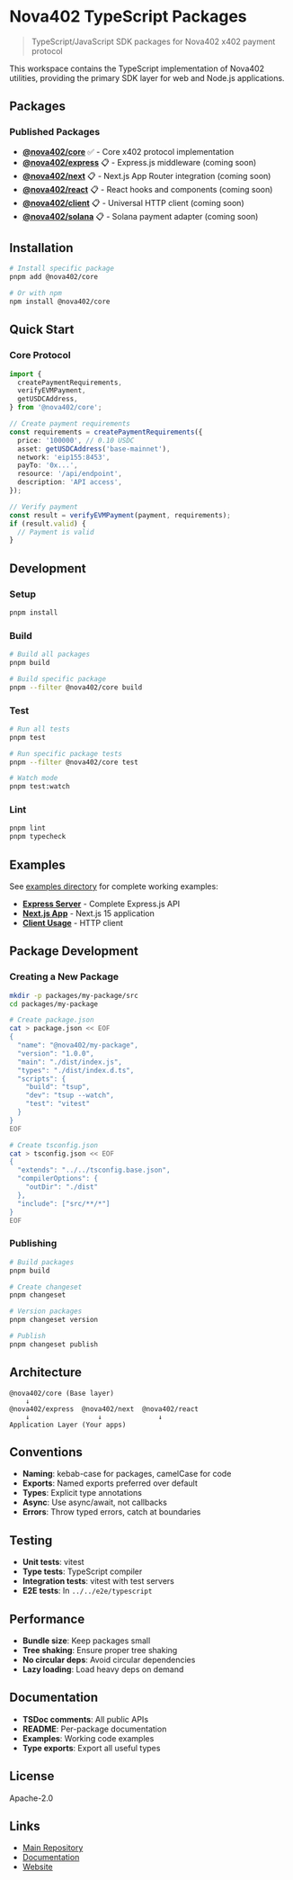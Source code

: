 # Nova402 TypeScript Packages

> TypeScript/JavaScript SDK packages for Nova402 x402 payment protocol

This workspace contains the TypeScript implementation of Nova402 utilities, providing the primary SDK layer for web and Node.js applications.

## Packages

### Published Packages

- **[@nova402/core](./packages/core)** ✅ - Core x402 protocol implementation
- **[@nova402/express](./packages/express)** 📋 - Express.js middleware (coming soon)
- **[@nova402/next](./packages/next)** 📋 - Next.js App Router integration (coming soon)
- **[@nova402/react](./packages/react)** 📋 - React hooks and components (coming soon)
- **[@nova402/client](./packages/client)** 📋 - Universal HTTP client (coming soon)
- **[@nova402/solana](./packages/solana)** 📋 - Solana payment adapter (coming soon)

## Installation

```bash
# Install specific package
pnpm add @nova402/core

# Or with npm
npm install @nova402/core
```

## Quick Start

### Core Protocol

```typescript
import {
  createPaymentRequirements,
  verifyEVMPayment,
  getUSDCAddress,
} from '@nova402/core';

// Create payment requirements
const requirements = createPaymentRequirements({
  price: '100000', // 0.10 USDC
  asset: getUSDCAddress('base-mainnet'),
  network: 'eip155:8453',
  payTo: '0x...',
  resource: '/api/endpoint',
  description: 'API access',
});

// Verify payment
const result = verifyEVMPayment(payment, requirements);
if (result.valid) {
  // Payment is valid
}
```

## Development

### Setup

```bash
pnpm install
```

### Build

```bash
# Build all packages
pnpm build

# Build specific package
pnpm --filter @nova402/core build
```

### Test

```bash
# Run all tests
pnpm test

# Run specific package tests
pnpm --filter @nova402/core test

# Watch mode
pnpm test:watch
```

### Lint

```bash
pnpm lint
pnpm typecheck
```

## Examples

See [examples directory](./examples) for complete working examples:

- **[Express Server](../examples/typescript/express-server)** - Complete Express.js API
- **[Next.js App](../examples/typescript/next-app)** - Next.js 15 application
- **[Client Usage](../examples/typescript/client-example)** - HTTP client

## Package Development

### Creating a New Package

```bash
mkdir -p packages/my-package/src
cd packages/my-package

# Create package.json
cat > package.json << EOF
{
  "name": "@nova402/my-package",
  "version": "1.0.0",
  "main": "./dist/index.js",
  "types": "./dist/index.d.ts",
  "scripts": {
    "build": "tsup",
    "dev": "tsup --watch",
    "test": "vitest"
  }
}
EOF

# Create tsconfig.json
cat > tsconfig.json << EOF
{
  "extends": "../../tsconfig.base.json",
  "compilerOptions": {
    "outDir": "./dist"
  },
  "include": ["src/**/*"]
}
EOF
```

### Publishing

```bash
# Build packages
pnpm build

# Create changeset
pnpm changeset

# Version packages
pnpm changeset version

# Publish
pnpm changeset publish
```

## Architecture

```
@nova402/core (Base layer)
    ↓
@nova402/express  @nova402/next  @nova402/react
    ↓                 ↓              ↓
Application Layer (Your apps)
```

## Conventions

- **Naming**: kebab-case for packages, camelCase for code
- **Exports**: Named exports preferred over default
- **Types**: Explicit type annotations
- **Async**: Use async/await, not callbacks
- **Errors**: Throw typed errors, catch at boundaries

## Testing

- **Unit tests**: vitest
- **Type tests**: TypeScript compiler
- **Integration tests**: vitest with test servers
- **E2E tests**: In `../../e2e/typescript`

## Performance

- **Bundle size**: Keep packages small
- **Tree shaking**: Ensure proper tree shaking
- **No circular deps**: Avoid circular dependencies
- **Lazy loading**: Load heavy deps on demand

## Documentation

- **TSDoc comments**: All public APIs
- **README**: Per-package documentation
- **Examples**: Working code examples
- **Type exports**: Export all useful types

## License

Apache-2.0

## Links

- [Main Repository](https://github.com/nova402/nova-utils)
- [Documentation](https://docs.nova402.com)
- [Website](https://nova402.com)

